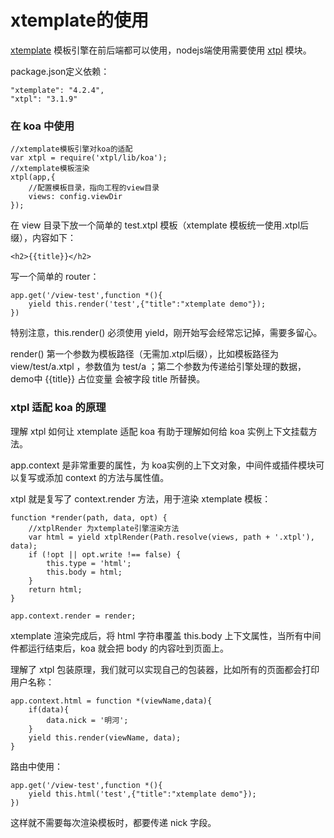 # xtemplate的使用

[xtemplate](https://www.npmjs.com/package/xtemplate) 模板引擎在前后端都可以使用，nodejs端使用需要使用 [xtpl](https://www.npmjs.com/package/xtpl) 模块。

package.json定义依赖：

    "xtemplate": "4.2.4",
    "xtpl": "3.1.9"
    
### 在 koa 中使用

    //xtemplate模板引擎对koa的适配
    var xtpl = require('xtpl/lib/koa');
    //xtemplate模板渲染
    xtpl(app,{
        //配置模板目录，指向工程的view目录
        views: config.viewDir
    });
    
在 view 目录下放一个简单的 test.xtpl 模板（xtemplate 模板统一使用.xtpl后缀），内容如下：

    <h2>{{title}}</h2>

写一个简单的 router：

    app.get('/view-test',function *(){
        yield this.render('test',{"title":"xtemplate demo"});
    })

特别注意，this.render() 必须使用 yield，刚开始写会经常忘记掉，需要多留心。
    
render() 第一个参数为模板路径（无需加.xtpl后缀），比如模板路径为 view/test/a.xtpl ，参数值为 test/a ；第二个参数为传递给引擎处理的数据，demo中 {{title}} 占位变量 会被字段 title 所替换。

### xtpl 适配 koa 的原理

理解 xtpl 如何让 xtemplate 适配 koa 有助于理解如何给 koa 实例上下文挂载方法。

app.context 是非常重要的属性，为 koa实例的上下文对象，中间件或插件模块可以复写或添加 context 的方法与属性值。

xtpl 就是复写了 context.render 方法，用于渲染 xtemplate 模板：

    function *render(path, data, opt) {
        //xtplRender 为xtemplate引擎渲染方法
        var html = yield xtplRender(Path.resolve(views, path + '.xtpl'), data);
        if (!opt || opt.write !== false) {
            this.type = 'html';
            this.body = html;
        }
        return html;
    }
    
    app.context.render = render;
    
xtemplate 渲染完成后，将 html 字符串覆盖 this.body 上下文属性，当所有中间件都运行结束后，koa 就会把 body 的内容吐到页面上。

理解了 xtpl 包装原理，我们就可以实现自己的包装器，比如所有的页面都会打印用户名称：

    app.context.html = function *(viewName,data){
        if(data){
            data.nick = '明河';
        }
        yield this.render(viewName, data);
    }

路由中使用：

    app.get('/view-test',function *(){
        yield this.html('test',{"title":"xtemplate demo"});
    })
    
这样就不需要每次渲染模板时，都要传递 nick 字段。

